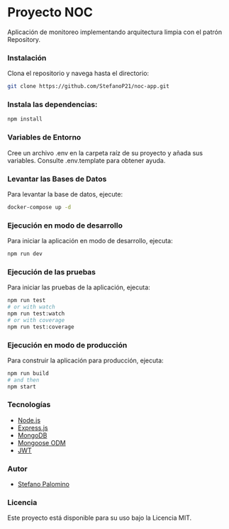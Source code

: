 # Proyecto NOC

Aplicación de monitoreo implementando arquitectura limpia con el patrón Repository.

### Instalación

Clona el repositorio y navega hasta el directorio:

```bash
git clone https://github.com/StefanoP21/noc-app.git
```

### Instala las dependencias:

```bash
npm install
```

### Variables de Entorno

Cree un archivo .env en la carpeta raíz de su proyecto y añada sus variables. Consulte .env.template para obtener ayuda.

### Levantar las Bases de Datos

Para levantar la base de datos, ejecute:

```bash
docker-compose up -d
```

### Ejecución en modo de desarrollo

Para iniciar la aplicación en modo de desarrollo, ejecuta:

```bash
npm run dev
```

### Ejecución de las pruebas

Para iniciar las pruebas de la aplicación, ejecuta:

```bash
npm run test
# or with watch
npm run test:watch
# or with coverage
npm run test:coverage
```

### Ejecución en modo de producción

Para construir la aplicación para producción, ejecuta:

```bash
npm run build
# and then
npm start
```

### Tecnologías

- [Node.js](https://nodejs.org/)
- [Express.js](https://expressjs.com/)
- [MongoDB](https://www.mongodb.com/)
- [Mongoose ODM](https://mongoosejs.com/)
- [JWT](https://jwt.io/)

### Autor

- [Stefano Palomino](https://github.com/StefanoP21)

### Licencia

Este proyecto está disponible para su uso bajo la Licencia MIT.
